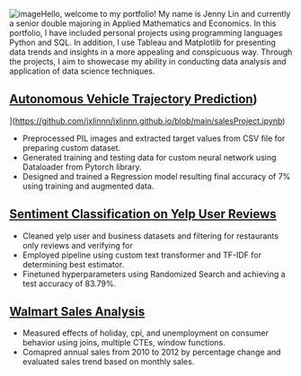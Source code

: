 ![image](https://github.com/user-attachments/assets/0792569f-8b42-40c3-a0b0-95e633e0b152)Hello, welcome to my portfolio! My name is Jenny Lin and currently a senior double majoring in Applied Mathematics and Economics. In this portfolio, I have included personal projects using programming languages Python and SQL. In addition, I use Tableau and Matplotlib for presenting data trends and insights in a more appealing and conspicuous way. Through the projects, I aim to showecase my ability in conducting data analysis and application of data science techniques. 

## [Autonomous Vehicle Trajectory Prediction](https://github.com/jxlinnn/jxlinnn.github.io/tree/3e21906c027e1fee7ffe6c8c1e4bb8a9552a1996/Autonomous%20Vehicle%20Trajectory%20Prediction))
](https://github.com/jxlinnn/jxlinnn.github.io/blob/main/salesProject.ipynb)
* Preprocessed PIL images and extracted target values from CSV file for preparing custom dataset.
* Generated training and testing data for custom neural network using Dataloader from Pytorch library. 
* Designed and trained a Regression model resulting final accuracy of 7% using training and augmented data. 

## [Sentiment Classification on Yelp User Reviews](https://github.com/jxlinnn/jxlinnn.github.io/tree/3e21906c027e1fee7ffe6c8c1e4bb8a9552a1996/Sentiment%20Classification)
* Cleaned yelp user and business datasets and filtering for restaurants only reviews and verifying for 
* Employed pipeline using custom text transformer and TF-IDF for determining best estimator.
* Finetuned hyperparameters using Randomized Search and achieving a test accuracy of 83.79%.

## [Walmart Sales Analysis](https://github.com/jxlinnn/jxlinnn.github.io/tree/3e21906c027e1fee7ffe6c8c1e4bb8a9552a1996/Walmart%20Sales)
* Measured effects of holiday, cpi, and unemployment on consumer behavior using joins, multiple CTEs, window functions.
* Comapred annual sales from 2010 to 2012 by percentage change and evaluated sales trend based on monthly sales. 

